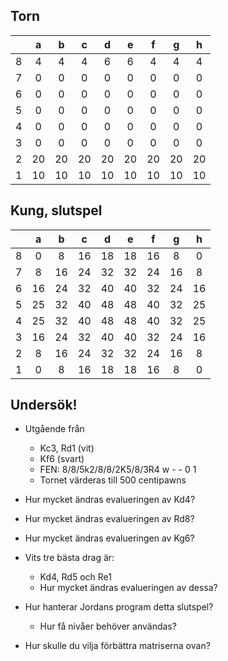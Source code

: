 ## Torn

| | a | b | c | d | e | f | g | h |
|-|:-:|:-:|:-:|:-:|:-:|:-:|:-:|:-:|
|8|  4|  4|  4|  6|  6|  4|  4|  4|
|7|  0|  0|  0|  0|  0|  0|  0|  0|
|6|  0|  0|  0|  0|  0|  0|  0|  0|
|5|  0|  0|  0|  0|  0|  0|  0|  0|
|4|  0|  0|  0|  0|  0|  0|  0|  0|
|3|  0|  0|  0|  0|  0|  0|  0|  0|
|2| 20| 20| 20| 20| 20| 20| 20| 20|
|1| 10| 10| 10| 10| 10| 10| 10| 10|

## Kung, slutspel

| | a | b | c | d | e | f | g | h |
|-|:-:|:-:|:-:|:-:|:-:|:-:|:-:|:-:|
|8|  0|  8| 16| 18| 18| 16|  8|  0|
|7|  8| 16| 24| 32| 32| 24| 16|  8|
|6| 16| 24| 32| 40| 40| 32| 24| 16|
|5| 25| 32| 40| 48| 48| 40| 32| 25|
|4| 25| 32| 40| 48| 48| 40| 32| 25|
|3| 16| 24| 32| 40| 40| 32| 24| 16|
|2|  8| 16| 24| 32| 32| 24| 16|  8|
|1|  0|  8| 16| 18| 18| 16|  8|  0|

## Undersök!

* Utgående från
	* Kc3, Rd1 (vit)
	* Kf6 (svart)
	* FEN: 8/8/5k2/8/8/2K5/8/3R4 w - - 0 1
	* Tornet värderas till 500 centipawns

* Hur mycket ändras evalueringen av Kd4?
* Hur mycket ändras evalueringen av Rd8?
* Hur mycket ändras evalueringen av Kg6?
* Vits tre bästa drag är:
	* Kd4, Rd5 och Re1
	* Hur mycket ändras evalueringen av dessa?
* Hur hanterar Jordans program detta slutspel?
	* Hur få nivåer behöver användas?
* Hur skulle du vilja förbättra matriserna ovan?
